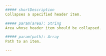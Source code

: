 ```yaml
---
##### shortDescription
Collapses a specified header item.

##### param(area): String
Area whose header item should be collapsed.

##### param(path): Array
Path to an item.

---
```

